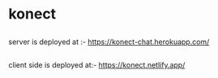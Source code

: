 # konect

##

server is deployed at :-
https://konect-chat.herokuapp.com/

##

client side is deployed at:-
https://konect.netlify.app/
